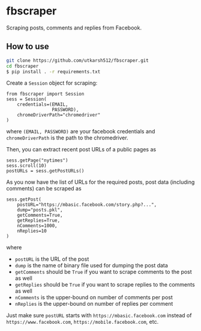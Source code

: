 # fbscraper
Scraping posts, comments and replies from Facebook.
## How to use
```bash
git clone https://github.com/utkarsh512/fbscraper.git
cd fbscraper
$ pip install . -r requirements.txt
```
Create a `Session` object for scraping:
```python3
from fbscraper import Session
sess = Session(
    credentials=(EMAIL, 
                 PASSWORD), 
    chromeDriverPath="chromedriver"
)
```
where `(EMAIL, PASSWORD)` are your facebook credentials and `chromeDriverPath` is the path to the chromedriver.

Then, you can extract recent post URLs of a public pages as
```python3
sess.getPage("nytimes")
sess.scroll(10)
postURLs = sess.getPostURLs()
```

As you now have the list of URLs for the required posts, post data (including comments) can be scraped as
```python3
sess.getPost(
    postURL="https://mbasic.facebook.com/story.php?...",
    dump="posts.pkl",
    getComments=True,
    getReplies=True,
    nComments=1000,
    nReplies=10
)
```
where 
* `postURL` is the URL of the post
* `dump` is the name of binary file used for dumping the post data
* `getComments` should be `True` if you want to scrape comments to the post as well
* `getReplies` should be `True` if you want to scrape replies to the comments as well
* `nComments` is the upper-bound on number of comments per post
* `nReplies` is the upper-bound on number of replies per comment

Just make sure `postURL` starts with `https://mbasic.facebook.com` instead of `https://www.facebook.com`, `https://mobile.facebook.com`, etc.
